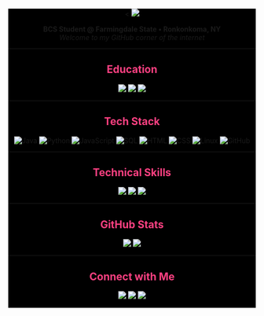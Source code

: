 
<div align="center" style="background-color: black">
<!-- Header Banner -->
<p align="center">
  <  <img src="https://capsule-render.vercel.app/api?type=waving&height=350&color=0:00000000,50:ff4081,100:00000000&text=Hi%20I'm%20Ryan&stroke=000&fontColor=ff4081&textBg=false&rotate=0&strokeWidth=2&fontSize=110&reversal=false&fontAlignY=50" />

</p>

<p align="center">
  <b>BCS Student @ Farmingdale State • Ronkonkoma, NY</b><br>
  <i>Welcome to my GitHub corner of the internet</i>
</p>


---

<h2 style="color:#ff4081;">Education</h2>
<p align="center">
    <img src="https://readme-typing-svg.demolab.com?font=Fira+Code&weight=500&pause=1000&color=FFFFFF&center=true&width=800&lines=Farmingdale+State+College%2C+NY&background=&background=ff408122" />
    <img src="https://readme-typing-svg.demolab.com?font=Fira+Code&weight=500&pause=1000&color=FFFFFF&center=true&width=800&lines=Aug+2023+-+May+2027&background=&background=ff408122" />
    <img src="https://readme-typing-svg.demolab.com?font=Fira+Code&weight=500&pause=1000&color=FFFFFF&center=true&width=800&lines=B.S.+in+Computer+Programming+and+Information+Systems&background=&background=ff408122"/> 
</p>





---


<h2 style="color:#ff4081;">Tech Stack</h2>

![Java](https://img.shields.io/badge/Java-black?style=flat&logo=java&logoColor=ff4081)
![Python](https://img.shields.io/badge/Python-black?style=flat&logo=python&logoColor=ff4081)
![JavaScript](https://img.shields.io/badge/JavaScript-black?style=flat&logo=javascript&logoColor=ff4081)
![SQL](https://img.shields.io/badge/SQL-black?style=flat&logo=postgresql&logoColor=ff4081)
![HTML](https://img.shields.io/badge/HTML5-black?style=flat&logo=html5&logoColor=ff4081)
![CSS](https://img.shields.io/badge/CSS3-black?style=flat&logo=css3&logoColor=ff4081)
![Linux](https://img.shields.io/badge/Linux-black?style=flat&logo=linux&logoColor=ff4081)
![GitHub](https://img.shields.io/badge/GitHub-black?style=flat&logo=github&logoColor=ff4081)






---

<h2 style="color:#ff4081;">Technical Skills</h2>

<p align="center">
    <img src="https://readme-typing-svg.demolab.com?font=Fira+Code&weight=500&pause=5000&color=FFFFFF&center=true&width=800&lines=Java%2C+Python%2C+JavaScript%2C+SQL%2C+HTML%2FCSS&background=ff408122" />
    <img src="https://readme-typing-svg.demolab.com?font=Fira+Code&weight=500&pause=5000&color=FFFFFF&center=true&width=800&lines=Object-Oriented+Programming%2C+GUI+design%2C+Problem+Solving&background=ff408122" />
    <img src="https://readme-typing-svg.demolab.com?font=Fira+Code&weight=500&pause=5000&color=FFFFFF&center=true&width=800&lines=Git%2C+IntelliJ+IDEA%2C+VS+Code%2C+Excel%2C+Access%2C+Linux%2FUnix&background=ff408122"/>
</p>

---


<h2 style="color:#ff4081;">GitHub Stats</h2>

<div align="center">
  <img src="https://github-readme-stats.vercel.app/api?username=ryguy0601&show_icons=true&theme=tokyonight&title_color=ff4081&icon_color=ff4081" />
  <img src="https://github-readme-stats.vercel.app/api/top-langs/?username=ryguy0601&layout=compact&theme=tokyonight&title_color=ff4081" />
</div>

---


<h2 style="color:#ff4081;">Connect with Me</h2>

<p align="center">
  <a href="mailto:ryan.cuccu@gmail.com"><img src="https://img.shields.io/badge/Gmail-ff4081?style=for-the-badge&logo=gmail&logoColor=white" /></a>
  <a href="https://www.linkedin.com/in/ryan-cuccurullo-48b242261/"><img src="https://img.shields.io/badge/LinkedIn-ff4081?style=for-the-badge&logo=linkedin&logoColor=white" /></a>
  <a href="https://github.com/ryguy0601"><img src="https://img.shields.io/badge/GitHub-ff4081?style=for-the-badge&logo=github&logoColor=white" /></a>
</p>

---


</div>

